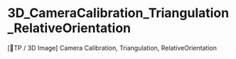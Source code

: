 # 3D_CameraCalibration_Triangulation_RelativeOrientation
[TP / 3D Image] Camera Calibration, Triangulation, RelativeOrientation
